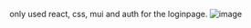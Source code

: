 only used react, css, mui and auth for the loginpage.
![image](https://github.com/Joaolagad/movie/assets/134231547/7a94ef91-7757-4b7f-93e8-66b81b0fe68c)

